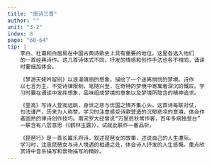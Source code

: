 ```yaml
---
title: "唐诗三首"
author: ""
unit: "3-2"
index: 8
page: "60-64"
tip: |
    李白、杜甫和白居易在中国古典诗歌史上具有重要的地位。这里各选入他们
    的一首经典诗作。这几首诗体式不同，抒发的情感和创作手法也各不相同，诵读
    时要细加体会。

    《梦游天姥吟留别》以浪漫瑰丽的想象，描绘了一个迷离惝恍的梦境。诗作
    以七言为主，不受诗律限制，笔随兴至，在奇特的梦境中寄寓着深沉的慨叹。学
    习时要在诵读中发挥想象，品味组成梦境的意象以及梦境所隐含的精神追求。

    《登高》写诗人登高远眺，身世之悲与忧国之情齐集心头。这首诗每联对仗，
    句法谨严，历来为人称赞。学习时注意感受诗歌营造的沉郁悲凉的意境，体会作
    者圆熟的律诗创作技巧。南宋罗大经曾说“万里悲秋常作客，百年多病独登台”
    一联含有八层意思（《鹤林玉露》），试就此联作一番品析。

    《琵琶行》是一首长篇乐府诗，叙述琵琶女的故事，述说自己的人生遭际。
    学习时，注意琵琶女与诗人境遇的相通之处，体会诗人抒发的人生感慨。重点欣
    赏诗中音乐描写和景物描写的精妙。
---
```

